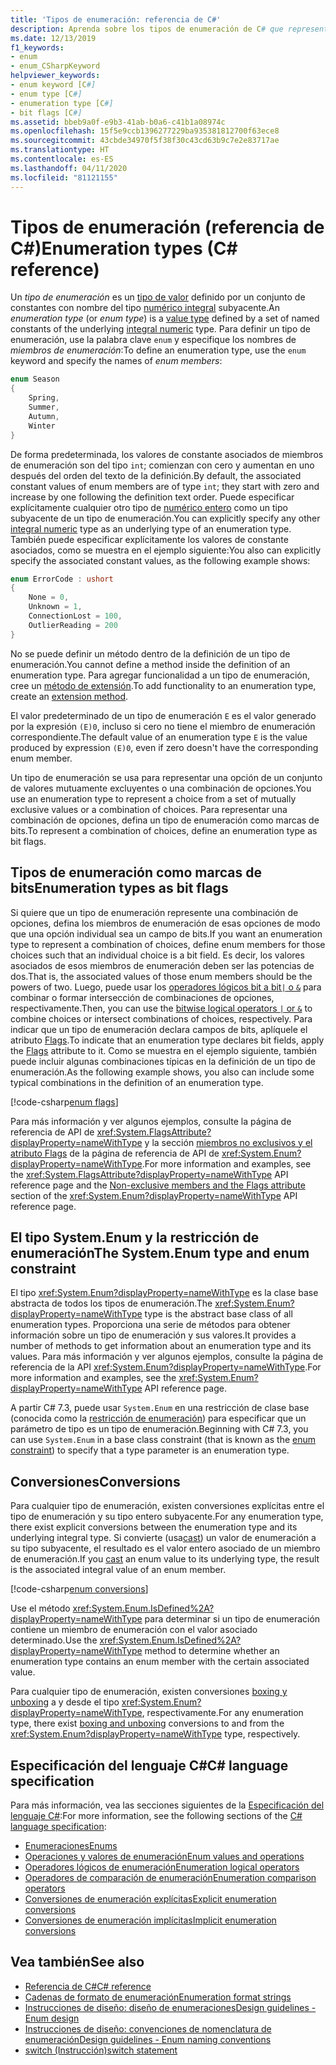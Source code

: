 ```yaml
---
title: 'Tipos de enumeración: referencia de C#'
description: Aprenda sobre los tipos de enumeración de C# que representan una opción o una combinación de opciones.
ms.date: 12/13/2019
f1_keywords:
- enum
- enum_CSharpKeyword
helpviewer_keywords:
- enum keyword [C#]
- enum type [C#]
- enumeration type [C#]
- bit flags [C#]
ms.assetid: bbeb9a0f-e9b3-41ab-b0a6-c41b1a08974c
ms.openlocfilehash: 15f5e9ccb1396277229ba935381812700f63ece8
ms.sourcegitcommit: 43cbde34970f5f38f30c43cd63b9c7e2e83717ae
ms.translationtype: HT
ms.contentlocale: es-ES
ms.lasthandoff: 04/11/2020
ms.locfileid: "81121155"
---
```

# <a name="enumeration-types-c-reference"></a><span data-ttu-id="7cd6f-103">Tipos de enumeración (referencia de C#)</span><span class="sxs-lookup"><span data-stu-id="7cd6f-103">Enumeration types (C# reference)</span></span>

<span data-ttu-id="7cd6f-104">Un *tipo de enumeración* es un [tipo de valor](value-types.md) definido por un conjunto de constantes con nombre del tipo [numérico integral](integral-numeric-types.md) subyacente.</span><span class="sxs-lookup"><span data-stu-id="7cd6f-104">An *enumeration type* (or *enum type*) is a [value type](value-types.md) defined by a set of named constants of the underlying [integral numeric](integral-numeric-types.md) type.</span></span> <span data-ttu-id="7cd6f-105">Para definir un tipo de enumeración, use la palabra clave `enum` y especifique los nombres de *miembros de enumeración*:</span><span class="sxs-lookup"><span data-stu-id="7cd6f-105">To define an enumeration type, use the `enum` keyword and specify the names of *enum members*:</span></span>

```csharp
enum Season
{
    Spring,
    Summer,
    Autumn,
    Winter
}
```

<span data-ttu-id="7cd6f-106">De forma predeterminada, los valores de constante asociados de miembros de enumeración son del tipo `int`; comienzan con cero y aumentan en uno después del orden del texto de la definición.</span><span class="sxs-lookup"><span data-stu-id="7cd6f-106">By default, the associated constant values of enum members are of type `int`; they start with zero and increase by one following the definition text order.</span></span> <span data-ttu-id="7cd6f-107">Puede especificar explícitamente cualquier otro tipo de [numérico entero](integral-numeric-types.md) como un tipo subyacente de un tipo de enumeración.</span><span class="sxs-lookup"><span data-stu-id="7cd6f-107">You can explicitly specify any other [integral numeric](integral-numeric-types.md) type as an underlying type of an enumeration type.</span></span> <span data-ttu-id="7cd6f-108">También puede especificar explícitamente los valores de constante asociados, como se muestra en el ejemplo siguiente:</span><span class="sxs-lookup"><span data-stu-id="7cd6f-108">You also can explicitly specify the associated constant values, as the following example shows:</span></span>

```csharp
enum ErrorCode : ushort
{
    None = 0,
    Unknown = 1,
    ConnectionLost = 100,
    OutlierReading = 200
}
```

<span data-ttu-id="7cd6f-109">No se puede definir un método dentro de la definición de un tipo de enumeración.</span><span class="sxs-lookup"><span data-stu-id="7cd6f-109">You cannot define a method inside the definition of an enumeration type.</span></span> <span data-ttu-id="7cd6f-110">Para agregar funcionalidad a un tipo de enumeración, cree un [método de extensión](../../programming-guide/classes-and-structs/extension-methods.md).</span><span class="sxs-lookup"><span data-stu-id="7cd6f-110">To add functionality to an enumeration type, create an [extension method](../../programming-guide/classes-and-structs/extension-methods.md).</span></span>

<span data-ttu-id="7cd6f-111">El valor predeterminado de un tipo de enumeración `E` es el valor generado por la expresión `(E)0`, incluso si cero no tiene el miembro de enumeración correspondiente.</span><span class="sxs-lookup"><span data-stu-id="7cd6f-111">The default value of an enumeration type `E` is the value produced by expression `(E)0`, even if zero doesn't have the corresponding enum member.</span></span>

<span data-ttu-id="7cd6f-112">Un tipo de enumeración se usa para representar una opción de un conjunto de valores mutuamente excluyentes o una combinación de opciones.</span><span class="sxs-lookup"><span data-stu-id="7cd6f-112">You use an enumeration type to represent a choice from a set of mutually exclusive values or a combination of choices.</span></span> <span data-ttu-id="7cd6f-113">Para representar una combinación de opciones, defina un tipo de enumeración como marcas de bits.</span><span class="sxs-lookup"><span data-stu-id="7cd6f-113">To represent a combination of choices, define an enumeration type as bit flags.</span></span>

## <a name="enumeration-types-as-bit-flags"></a><span data-ttu-id="7cd6f-114">Tipos de enumeración como marcas de bits</span><span class="sxs-lookup"><span data-stu-id="7cd6f-114">Enumeration types as bit flags</span></span>

<span data-ttu-id="7cd6f-115">Si quiere que un tipo de enumeración represente una combinación de opciones, defina los miembros de enumeración de esas opciones de modo que una opción individual sea un campo de bits.</span><span class="sxs-lookup"><span data-stu-id="7cd6f-115">If you want an enumeration type to represent a combination of choices, define enum members for those choices such that an individual choice is a bit field.</span></span> <span data-ttu-id="7cd6f-116">Es decir, los valores asociados de esos miembros de enumeración deben ser las potencias de dos.</span><span class="sxs-lookup"><span data-stu-id="7cd6f-116">That is, the associated values of those enum members should be the powers of two.</span></span> <span data-ttu-id="7cd6f-117">Luego, puede usar los [operadores lógicos bit a bit`|` o `&`](../operators/bitwise-and-shift-operators.md#enumeration-logical-operators) para combinar o formar intersección de combinaciones de opciones, respectivamente.</span><span class="sxs-lookup"><span data-stu-id="7cd6f-117">Then, you can use the [bitwise logical operators `|` or `&`](../operators/bitwise-and-shift-operators.md#enumeration-logical-operators) to combine choices or intersect combinations of choices, respectively.</span></span> <span data-ttu-id="7cd6f-118">Para indicar que un tipo de enumeración declara campos de bits, aplíquele el atributo [Flags](xref:System.FlagsAttribute).</span><span class="sxs-lookup"><span data-stu-id="7cd6f-118">To indicate that an enumeration type declares bit fields, apply the [Flags](xref:System.FlagsAttribute) attribute to it.</span></span> <span data-ttu-id="7cd6f-119">Como se muestra en el ejemplo siguiente, también puede incluir algunas combinaciones típicas en la definición de un tipo de enumeración.</span><span class="sxs-lookup"><span data-stu-id="7cd6f-119">As the following example shows, you also can include some typical combinations in the definition of an enumeration type.</span></span>

[!code-csharp[enum flags](snippets/EnumType.cs#Flags)]

<span data-ttu-id="7cd6f-120">Para más información y ver algunos ejemplos, consulte la página de referencia de API de <xref:System.FlagsAttribute?displayProperty=nameWithType> y la sección [miembros no exclusivos y el atributo Flags](/dotnet/api/system.enum#non-exclusive-members-and-the-flags-attribute) de la página de referencia de API de <xref:System.Enum?displayProperty=nameWithType>.</span><span class="sxs-lookup"><span data-stu-id="7cd6f-120">For more information and examples, see the <xref:System.FlagsAttribute?displayProperty=nameWithType> API reference page and the [Non-exclusive members and the Flags attribute](/dotnet/api/system.enum#non-exclusive-members-and-the-flags-attribute) section of the <xref:System.Enum?displayProperty=nameWithType> API reference page.</span></span>

## <a name="the-systemenum-type-and-enum-constraint"></a><span data-ttu-id="7cd6f-121">El tipo System.Enum y la restricción de enumeración</span><span class="sxs-lookup"><span data-stu-id="7cd6f-121">The System.Enum type and enum constraint</span></span>

<span data-ttu-id="7cd6f-122">El tipo <xref:System.Enum?displayProperty=nameWithType> es la clase base abstracta de todos los tipos de enumeración.</span><span class="sxs-lookup"><span data-stu-id="7cd6f-122">The <xref:System.Enum?displayProperty=nameWithType> type is the abstract base class of all enumeration types.</span></span> <span data-ttu-id="7cd6f-123">Proporciona una serie de métodos para obtener información sobre un tipo de enumeración y sus valores.</span><span class="sxs-lookup"><span data-stu-id="7cd6f-123">It provides a number of methods to get information about an enumeration type and its values.</span></span> <span data-ttu-id="7cd6f-124">Para más información y ver algunos ejemplos, consulte la página de referencia de la API <xref:System.Enum?displayProperty=nameWithType>.</span><span class="sxs-lookup"><span data-stu-id="7cd6f-124">For more information and examples, see the <xref:System.Enum?displayProperty=nameWithType> API reference page.</span></span>

<span data-ttu-id="7cd6f-125">A partir C# 7.3, puede usar `System.Enum` en una restricción de clase base (conocida como la [restricción de enumeración](../../programming-guide/generics/constraints-on-type-parameters.md#enum-constraints)) para especificar que un parámetro de tipo es un tipo de enumeración.</span><span class="sxs-lookup"><span data-stu-id="7cd6f-125">Beginning with C# 7.3, you can use `System.Enum` in a base class constraint (that is known as the [enum constraint](../../programming-guide/generics/constraints-on-type-parameters.md#enum-constraints)) to specify that a type parameter is an enumeration type.</span></span>

## <a name="conversions"></a><span data-ttu-id="7cd6f-126">Conversiones</span><span class="sxs-lookup"><span data-stu-id="7cd6f-126">Conversions</span></span>

<span data-ttu-id="7cd6f-127">Para cualquier tipo de enumeración, existen conversiones explícitas entre el tipo de enumeración y su tipo entero subyacente.</span><span class="sxs-lookup"><span data-stu-id="7cd6f-127">For any enumeration type, there exist explicit conversions between the enumeration type and its underlying integral type.</span></span> <span data-ttu-id="7cd6f-128">Si convierte (usa[cast](../operators/type-testing-and-cast.md#cast-expression)) un valor de enumeración a su tipo subyacente, el resultado es el valor entero asociado de un miembro de enumeración.</span><span class="sxs-lookup"><span data-stu-id="7cd6f-128">If you [cast](../operators/type-testing-and-cast.md#cast-expression) an enum value to its underlying type, the result is the associated integral value of an enum member.</span></span>

[!code-csharp[enum conversions](snippets/EnumType.cs#Conversions)]

<span data-ttu-id="7cd6f-129">Use el método <xref:System.Enum.IsDefined%2A?displayProperty=nameWithType> para determinar si un tipo de enumeración contiene un miembro de enumeración con el valor asociado determinado.</span><span class="sxs-lookup"><span data-stu-id="7cd6f-129">Use the <xref:System.Enum.IsDefined%2A?displayProperty=nameWithType> method to determine whether an enumeration type contains an enum member with the certain associated value.</span></span>

<span data-ttu-id="7cd6f-130">Para cualquier tipo de enumeración, existen conversiones [boxing y unboxing](../../programming-guide/types/boxing-and-unboxing.md) a y desde el tipo <xref:System.Enum?displayProperty=nameWithType>, respectivamente.</span><span class="sxs-lookup"><span data-stu-id="7cd6f-130">For any enumeration type, there exist [boxing and unboxing](../../programming-guide/types/boxing-and-unboxing.md) conversions to and from the <xref:System.Enum?displayProperty=nameWithType> type, respectively.</span></span>

## <a name="c-language-specification"></a><span data-ttu-id="7cd6f-131">Especificación del lenguaje C#</span><span class="sxs-lookup"><span data-stu-id="7cd6f-131">C# language specification</span></span>

<span data-ttu-id="7cd6f-132">Para más información, vea las secciones siguientes de la [Especificación del lenguaje C#](~/_csharplang/spec/introduction.md):</span><span class="sxs-lookup"><span data-stu-id="7cd6f-132">For more information, see the following sections of the [C# language specification](~/_csharplang/spec/introduction.md):</span></span>

- [<span data-ttu-id="7cd6f-133">Enumeraciones</span><span class="sxs-lookup"><span data-stu-id="7cd6f-133">Enums</span></span>](~/_csharplang/spec/enums.md)
- [<span data-ttu-id="7cd6f-134">Operaciones y valores de enumeración</span><span class="sxs-lookup"><span data-stu-id="7cd6f-134">Enum values and operations</span></span>](~/_csharplang/spec/enums.md#enum-values-and-operations)
- [<span data-ttu-id="7cd6f-135">Operadores lógicos de enumeración</span><span class="sxs-lookup"><span data-stu-id="7cd6f-135">Enumeration logical operators</span></span>](~/_csharplang/spec/expressions.md#enumeration-logical-operators)
- [<span data-ttu-id="7cd6f-136">Operadores de comparación de enumeración</span><span class="sxs-lookup"><span data-stu-id="7cd6f-136">Enumeration comparison operators</span></span>](~/_csharplang/spec/expressions.md#enumeration-comparison-operators)
- [<span data-ttu-id="7cd6f-137">Conversiones de enumeración explícitas</span><span class="sxs-lookup"><span data-stu-id="7cd6f-137">Explicit enumeration conversions</span></span>](~/_csharplang/spec/conversions.md#explicit-enumeration-conversions)
- [<span data-ttu-id="7cd6f-138">Conversiones de enumeración implícitas</span><span class="sxs-lookup"><span data-stu-id="7cd6f-138">Implicit enumeration conversions</span></span>](~/_csharplang/spec/conversions.md#implicit-enumeration-conversions)

## <a name="see-also"></a><span data-ttu-id="7cd6f-139">Vea también</span><span class="sxs-lookup"><span data-stu-id="7cd6f-139">See also</span></span>

- [<span data-ttu-id="7cd6f-140">Referencia de C#</span><span class="sxs-lookup"><span data-stu-id="7cd6f-140">C# reference</span></span>](../index.md)
- [<span data-ttu-id="7cd6f-141">Cadenas de formato de enumeración</span><span class="sxs-lookup"><span data-stu-id="7cd6f-141">Enumeration format strings</span></span>](../../../standard/base-types/enumeration-format-strings.md)
- [<span data-ttu-id="7cd6f-142">Instrucciones de diseño: diseño de enumeraciones</span><span class="sxs-lookup"><span data-stu-id="7cd6f-142">Design guidelines - Enum design</span></span>](../../../standard/design-guidelines/enum.md)
- [<span data-ttu-id="7cd6f-143">Instrucciones de diseño: convenciones de nomenclatura de enumeración</span><span class="sxs-lookup"><span data-stu-id="7cd6f-143">Design guidelines - Enum naming conventions</span></span>](../../../standard/design-guidelines/names-of-classes-structs-and-interfaces.md#naming-enumerations)
- [<span data-ttu-id="7cd6f-144">switch (Instrucción)</span><span class="sxs-lookup"><span data-stu-id="7cd6f-144">switch statement</span></span>](../keywords/switch.md)
